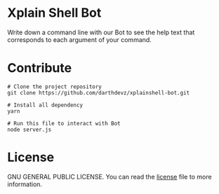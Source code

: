 # Xplain Shell Bot

Write down a command line with our Bot to see the help text that corresponds to each argument of your command.

# Contribute

```
# Clone the project repository
git clone https://github.com/darthdevz/xplainshell-bot.git

# Install all dependency
yarn

# Run this file to interact with Bot
node server.js
```
# License

GNU GENERAL PUBLIC LICENSE. You can read the [license](https://github.com/darthdevz/xplainshell-bot/blob/master/LICENSE) file to more information.
